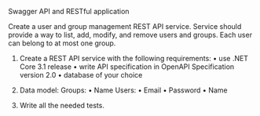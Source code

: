 Swagger API and RESTful application

Create a user and group management REST API service. Service should provide a way to list, add, modify, and remove users and groups. Each user can belong to at most one group.

1. Create a REST API service with the following requirements:
•	use .NET Core 3.1 release
•	write API specification in OpenAPI Specification version 2.0
•	database of your choice

2. Data model:
Groups:
•	Name
Users:
•	Email
•	Password
•	Name

3. Write all the needed tests.

